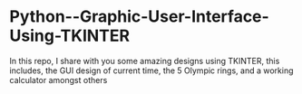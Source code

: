 # Python--Graphic-User-Interface-Using-TKINTER
In this repo, I share with you some amazing designs using TKINTER, this includes, the GUI design of current time, the 5 Olympic rings, and a working calculator amongst others

